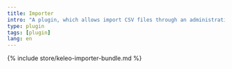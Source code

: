 ```yaml
---
title: Importer
intro: "A plugin, which allows import CSV files through an administration screen."
type: plugin
tags: [plugin]
lang: en 
---
```


{% include store/keleo-importer-bundle.md %}
 
